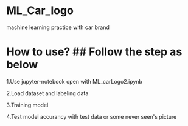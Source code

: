 # ML_Car_logo
machine learning practice with car brand



# How to use? ## Follow the step as below

1.Use jupyter-notebook open with ML_carLogo2.ipynb

2.Load dataset and labeling data

3.Training model

4.Test model accurancy with test data or some never seen's picture
